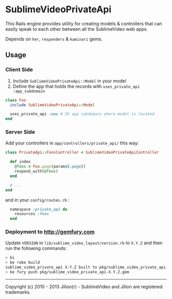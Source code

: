 # SublimeVideoPrivateApi

This Rails engine provides utility for creating models & controllers that can easily speak to each other between all the SublimeVideo web apps.

Depends on `her`, `responders` & `kaminari` gems.

## Usage

### Client Side

1. Include `SublimeVideoPrivateApi::Model` in your model
2. Define the app that holds the records with `uses_private_api :app_subdomain`

``` ruby
class Foo
  include SublimeVideoPrivateApi::Model

  uses_private_api :www # SV app subdomain where model is located.
end
```

### Server Side

Add your controllers in `app/controllers/private_api/` this way:

``` ruby
class PrivateApi::FoosController < SublimeVideoPrivateApiController

  def index
    @foos = Foo.page(params[:page])
    respond_with(@foos)
  end

  # ...
end
```

and in your `config/routes.rb` :

``` ruby
  namespace :private_api do
    resources :foos
  end
```

### Deployment to http://gemfury.com

Update `VERSION` in `lib/sublime_video_layout/version.rb` to `X.Y.Z` and then run the following commands:

``` bash
> bi
> be rake build
sublime_video_private_api X.Y.Z built to pkg/sublime_video_private_api-X.Y.Z.gem
> be fury push pkg/sublime_video_private_api-X.Y.Z.gem
```

------------

Copyright (c) 2010 - 2013 Jilion(r) - SublimeVideo and Jilion are registered trademarks.
